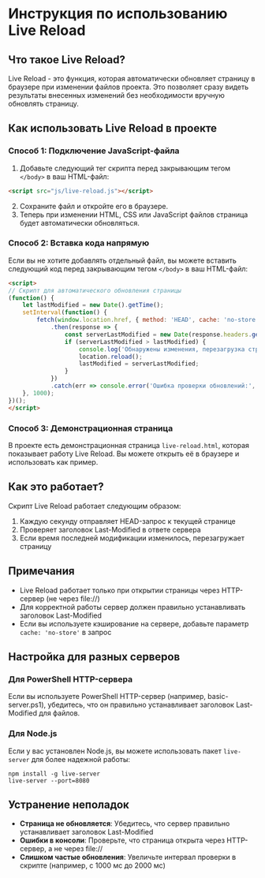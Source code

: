 # Инструкция по использованию Live Reload

## Что такое Live Reload?

Live Reload - это функция, которая автоматически обновляет страницу в браузере при изменении файлов проекта. Это позволяет сразу видеть результаты внесенных изменений без необходимости вручную обновлять страницу.

## Как использовать Live Reload в проекте

### Способ 1: Подключение JavaScript-файла

1. Добавьте следующий тег скрипта перед закрывающим тегом `</body>` в ваш HTML-файл:

```html
<script src="js/live-reload.js"></script>
```

2. Сохраните файл и откройте его в браузере.
3. Теперь при изменении HTML, CSS или JavaScript файлов страница будет автоматически обновляться.

### Способ 2: Вставка кода напрямую

Если вы не хотите добавлять отдельный файл, вы можете вставить следующий код перед закрывающим тегом `</body>` в ваш HTML-файл:

```html
<script>
// Скрипт для автоматического обновления страницы
(function() {
    let lastModified = new Date().getTime();
    setInterval(function() {
        fetch(window.location.href, { method: 'HEAD', cache: 'no-store' })
            .then(response => {
                const serverLastModified = new Date(response.headers.get('Last-Modified')).getTime();
                if (serverLastModified > lastModified) {
                    console.log('Обнаружены изменения, перезагрузка страницы...');
                    location.reload();
                    lastModified = serverLastModified;
                }
            })
            .catch(err => console.error('Ошибка проверки обновлений:', err));
    }, 1000);
})();
</script>
```

### Способ 3: Демонстрационная страница

В проекте есть демонстрационная страница `live-reload.html`, которая показывает работу Live Reload. Вы можете открыть её в браузере и использовать как пример.

## Как это работает?

Скрипт Live Reload работает следующим образом:

1. Каждую секунду отправляет HEAD-запрос к текущей странице
2. Проверяет заголовок Last-Modified в ответе сервера
3. Если время последней модификации изменилось, перезагружает страницу

## Примечания

- Live Reload работает только при открытии страницы через HTTP-сервер (не через file://)
- Для корректной работы сервер должен правильно устанавливать заголовок Last-Modified
- Если вы используете кэширование на сервере, добавьте параметр `cache: 'no-store'` в запрос

## Настройка для разных серверов

### Для PowerShell HTTP-сервера

Если вы используете PowerShell HTTP-сервер (например, basic-server.ps1), убедитесь, что он правильно устанавливает заголовок Last-Modified для файлов.

### Для Node.js

Если у вас установлен Node.js, вы можете использовать пакет `live-server` для более надежной работы:

```
npm install -g live-server
live-server --port=8080
```

## Устранение неполадок

- **Страница не обновляется**: Убедитесь, что сервер правильно устанавливает заголовок Last-Modified
- **Ошибки в консоли**: Проверьте, что страница открыта через HTTP-сервер, а не через file://
- **Слишком частые обновления**: Увеличьте интервал проверки в скрипте (например, с 1000 мс до 2000 мс)
